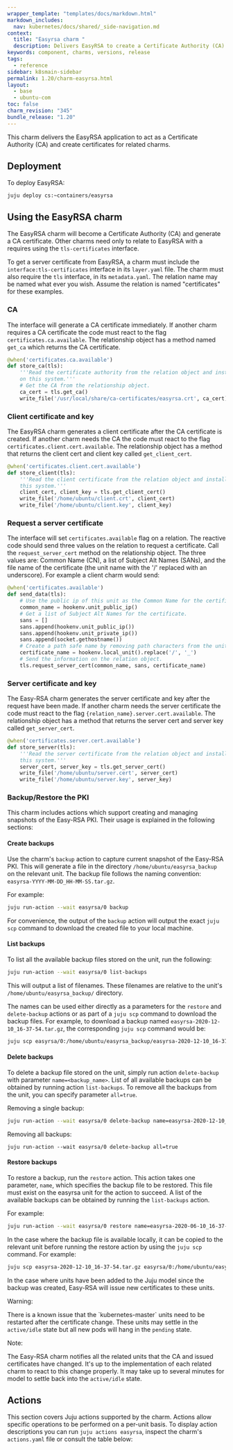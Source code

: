 ```yaml
---
wrapper_template: "templates/docs/markdown.html"
markdown_includes:
  nav: kubernetes/docs/shared/_side-navigation.md
context:
  title: "Easyrsa charm "
  description: Delivers EasyRSA to create a Certificate Authority (CA).
keywords: component, charms, versions, release
tags:
  - reference
sidebar: k8smain-sidebar
permalink: 1.20/charm-easyrsa.html
layout:
  - base
  - ubuntu-com
toc: false
charm_revision: "345"
bundle_release: "1.20"
---
```


This charm delivers the EasyRSA application to act as a Certificate Authority
(CA) and create certificates for related charms.

## Deployment

To deploy EasyRSA:

```
juju deploy cs:~containers/easyrsa
```

## Using the EasyRSA charm

The EasyRSA charm will become a Certificate Authority (CA) and generate a CA
certificate. Other charms need only to relate to EasyRSA with a requires
using the `tls-certificates` interface.

To get a server certificate from EasyRSA, a charm must include the
`interface:tls-certificates` interface in its `layer.yaml` file. The charm must
also require the `tls` interface, in its `metadata.yaml`. The relation name may
be named what ever you wish. Assume the relation is named "certificates" for
these examples.

### CA

The interface will generate a CA certificate immediately. If another charm
requires a CA certificate the code must react to the flag
`certificates.ca.available`. The relationship object has a method named
`get_ca` which returns the CA certificate.

```python
@when('certificates.ca.available')
def store_ca(tls):
    '''Read the certificate authority from the relation object and install it
    on this system.'''
    # Get the CA from the relationship object.
    ca_cert = tls.get_ca()
    write_file('/usr/local/share/ca-certificates/easyrsa.crt', ca_cert)
```

### Client certificate and key

The EasyRSA charm generates a client certificate after the CA certificate is
created. If another charm needs the CA the code must react to the flag
`certificates.client.cert.available`. The relationship object has a method
that returns the client cert and client key called `get_client_cert`.

```python
@when('certificates.client.cert.available')
def store_client(tls):
    '''Read the client certificate from the relation object and install it on
    this system.'''
    client_cert, client_key = tls.get_client_cert()
    write_file('/home/ubuntu/client.crt', client_cert)
    write_file('/home/ubuntu/client.key', client_key)
```

### Request a server certificate

The interface will set `certificates.available` flag on a relation. The
reactive code should send three values on the relation to request a
certificate. Call the `request_server_cert` method on the relationship object.
The three values are: Common Name (CN), a list of Subject Alt Names (SANs), and
the file name of the certificate (the unit name with the '/' replaced with an
underscore). For example a client charm would send:

```python
@when('certificates.available')
def send_data(tls):
    # Use the public ip of this unit as the Common Name for the certificate.
    common_name = hookenv.unit_public_ip()
    # Get a list of Subject Alt Names for the certificate.
    sans = []
    sans.append(hookenv.unit_public_ip())
    sans.append(hookenv.unit_private_ip())
    sans.append(socket.gethostname())
    # Create a path safe name by removing path characters from the unit name.
    certificate_name = hookenv.local_unit().replace('/', '_')
    # Send the information on the relation object.
    tls.request_server_cert(common_name, sans, certificate_name)
```

### Server certificate and key

The Easy-RSA charm generates the server certificate and key after the request
have been made. If another charm needs the server certificate the code must
react to the flag `{relation_name}.server.cert.available`. The relationship
object has a method that returns the server cert and server key called
`get_server_cert`.

```python
@when('certificates.server.cert.available')
def store_server(tls):
    '''Read the server certificate from the relation object and install it on
    this system.'''
    server_cert, server_key = tls.get_server_cert()
    write_file('/home/ubuntu/server.cert', server_cert)
    write_file('/home/ubuntu/server.key', server_key)
```

### Backup/Restore the PKI

This charm includes actions which support creating and managing snapshots
of the Easy-RSA PKI. Their usage is explained in the following sections:

#### Create backups

Use the charm's `backup` action to capture current snapshot of the Easy-RSA PKI.
This will generate a file in the directory `/home/ubuntu/easyrsa_backup` on the
relevant unit. The backup file follows the naming convention:
`easyrsa-YYYY-MM-DD_HH-MM-SS.tar.gz`.

For example:

```bash
juju run-action --wait easyrsa/0 backup
```

For convenience, the output of the `backup` action will output the exact
`juju scp` command to download the created file to your local machine.

#### List backups

To list all the available backup files stored on the unit, run the following:

```bash
juju run-action --wait easyrsa/0 list-backups
```

This will output a list of filenames. These filenames are relative to the
unit's `/home/ubuntu/easyrsa_backup/` directory.

The names can be used either directly as a parameters for the
`restore` and `delete-backup` actions or as part of a `juju scp` command to
download the backup files. For example, to download a backup named
`easyrsa-2020-12-10_16-37-54.tar.gz`, the corresponding `juju scp` command
would be:

```bash
juju scp easyrsa/0:/home/ubuntu/easyrsa_backup/easyrsa-2020-12-10_16-37-54.tar.gz .
```

#### Delete backups

To delete a backup file stored on the unit, simply run action `delete-backup`
with parameter `name=<backup_name>`. List of all available backups can be
obtained by running action `list-backups`. To remove all the backups from the
unit, you can specify parameter `all=true`.

Removing a single backup:

```bash
juju run-action --wait easyrsa/0 delete-backup name=easyrsa-2020-12-10_16-37-54.tar.gz
```

Removing all backups:

```
juju run-action --wait easyrsa/0 delete-backup all=true
```

#### Restore backups

To restore a backup, run the `restore` action. This action takes one
parameter, `name`, which specifies the backup file to be restored. This file
must exist on the easyrsa unit for the action to succeed. A list of the
available backups can be obtained by running the `list-backups` action.

For example:

```bash
juju run-action --wait easyrsa/0 restore name=easyrsa-2020-06-10_16-37-54.tar.gz
```

In the case where the backup file is available locally, it can be copied to
the relevant unit before running the restore action by using the `juju scp`
command. For example:

```bash
juju scp easyrsa-2020-12-10_16-37-54.tar.gz easyrsa/0:/home/ubuntu/easyrsa_backup/
```

In the case where units have been added to the Juju model since the
backup was created, Easy-RSA will issue new certificates to these
units.

<div class="p-notification--caution is-inline">
  <div markdown="1" class="p-notification__content">
    <span class="p-notification__title">Warning:</span>
    <p class="p-notification__message">There is a known issue that the `kubernetes-master` units
    need to be restarted after the certificate change. These units may settle in
    the <code>active/idle</code> state but all new pods will hang in the
    <code>pending</code> state.</p>
  </div>
</div>

<div class="p-notification--information is-inline">
  <div class="p-notification__content">
    <span class="p-notification__title">Note:</span>
    <p class="p-notification__message">The Easy-RSA charm notifies all the related units that the CA
    and issued certificates have changed. It's up to the implementation of each
    related charm to react to this change properly. It may take up to several
    minutes for model to settle back into the <code>active/idle</code> state.</p>
  </div>
</div>

## Actions

This section covers Juju actions supported by the charm.
Actions allow specific operations to be performed on a per-unit basis. To
display action descriptions you can run `juju actions easyrsa`, inspect
the charm's `actions.yaml` file or consult the table below:

<!-- NOTE: The actions table is autogenerated from the actions.yaml -->
<!--       file. Edits to the section below will be lost!           -->
<!-- ACTIONS STARTS -->

<!-- ACTIONS ENDS -->

